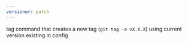 ```yaml
---
versioner: patch
---
```


tag command that creates a new tag (`git tag -a vX.X.X`) using current version existing in config

